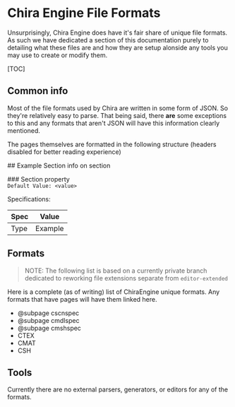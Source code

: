 # Chira Engine File Formats
Unsurprisingly, Chira Engine does have it's fair share of unique file formats. As such we have dedicated a section of this documentation purely to detailing what these files are and how they are setup alonside any tools you may use to create or modify them.

[TOC]

## Common info
Most of the file formats used by Chira are written in some form of JSON. So they're relatively easy to parse. That being said, there **are** some exceptions to this and any formats that aren't JSON will have this information clearly mentioned.

The pages themselves are formatted in the following structure (headers disabled for better reading experience)

\#\# Example Section
info on section

\#\#\# Section property<br>
`Default Value: <value>`

Specifications:

| Spec | Value      |
|----------|-----------------|
| Type | Example |

## Formats
> NOTE: The following list is based on a currently private branch dedicated to reworking file extensions separate from `editor-extended`

Here is a complete (as of writing) list of ChiraEngine unique formats. Any formats that have pages will have them linked here.
- @subpage cscnspec
- @subpage cmdlspec
- @subpage cmshspec
- CTEX
- CMAT
- CSH

## Tools
Currently there are no external parsers, generators, or editors for any of the formats.